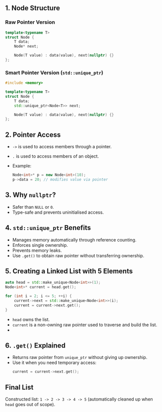 
## 1. Node Structure

### Raw Pointer Version
```cpp
template<typename T>
struct Node {
    T data;
    Node* next;

    Node(T value) : data(value), next(nullptr) {}
};
````

### Smart Pointer Version (`std::unique_ptr`)

```cpp
#include <memory>

template<typename T>
struct Node {
    T data;
    std::unique_ptr<Node<T>> next;

    Node(T value) : data(value), next(nullptr) {}
};
```

## 2. Pointer Access
- `->` is used to access members through a pointer.    
- `.` is used to access members of an object.
    
- Example:    
    ```cpp
    Node<int>* p = new Node<int>(10);
    p->data = 20; // modifies value via pointer
    ```

## 3. Why `nullptr`?
- Safer than `NULL` or `0`.    
- Type-safe and prevents uninitialised access.    

## 4. `std::unique_ptr` Benefits
- Manages memory automatically through reference counting.    
- Enforces single ownership.    
- Prevents memory leaks.    
- Use `.get()` to obtain raw pointer without transferring ownership.   

## 5. Creating a Linked List with 5 Elements
```cpp
auto head = std::make_unique<Node<int>>(1);
Node<int>* current = head.get();

for (int i = 2; i <= 5; ++i) {
    current->next = std::make_unique<Node<int>>(i);
    current = current->next.get();
}
```

- `head` owns the list.    
- `current` is a non-owning raw pointer used to traverse and build the list.
- 
## 6. `.get()` Explained
- Returns raw pointer from `unique_ptr` without giving up ownership.    
- Use it when you need temporary access:    
    ```cpp
    current = current->next.get();
    ```

## Final List

Constructed list: `1 -> 2 -> 3 -> 4 -> 5` (automatically cleaned up when `head` goes out of scope).
